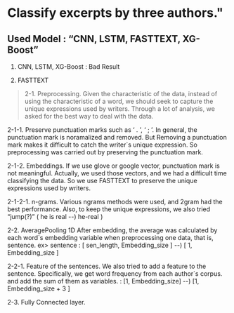 # Classify excerpts by three authors."

## Used Model : “CNN, LSTM, FASTTEXT, XG-Boost”

1. CNN, LSTM, XG-Boost : Bad Result

2. FASTTEXT

> 2-1. Preprocessing.
> Given the characteristic of the data, instead of using the characteristic of a word, we should seek to capture the unique expressions
> used by writers. Through a lot of analysis, we asked for the best way to deal with the data.

2-1-1. Preserve punctuation marks such as ‘ . ’, ‘ ; ’.
In general, the punctuation mark is noramalized and removed. But Removing a punctuation mark makes it difficult to catch the writer`s unique expression. So preprocessing was carried out by preserving the punctuation mark.

2-1-2. Embeddings.
If we use glove or google vector, punctuation mark is not meaningful. Actually, we used those vectors, and we had a difficult time classifying the data. So we use FASTTEXT to preserve the unique expressions used by writers.

2-1-2-1. n-grams.
Various ngrams methods were used, and 2gram had the best performance. Also, to keep the unique expressions, we also tried “jump(?)” ( he is real --) he-real )

2-2. AveragePooling 1D
After embedding, the average was calculated by each word`s embedding variable when preprocessing one data, that is, sentence.
ex> sentence :  [ sen_length, Embedding_size ] --) [ 1, Embedding_size ]

2-2-1. Feature of the sentences.
We also tried to add a feature to the sentence. Specifically, we get word frequency from each author`s corpus. and add the sum of them as variables.
: [1, Embedding_size] --) [1, Embedding_size + 3 ]

2-3. Fully Connected layer.


